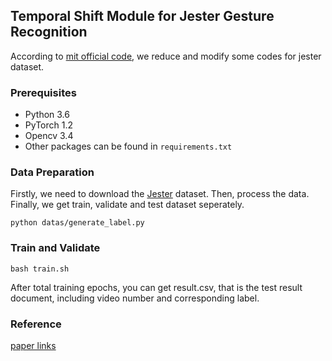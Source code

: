 ## Temporal Shift Module for Jester Gesture Recognition 

According to [mit official code](https://github.com/mit-han-lab/temporal-shift-module), we reduce and modify some codes for jester dataset.

### Prerequisites

* Python 3.6
* PyTorch 1.2
* Opencv 3.4
* Other packages can be found in ```requirements.txt```

### Data Preparation

Firstly, we need to download the [Jester](https://20bn.com/datasets/jester/v1) dataset. Then, process the data. Finally, we get train, validate and test dataset seperately.

`python datas/generate_label.py`

### Train and Validate

`bash train.sh`

After total training epochs, you can get result.csv, that is the test result document, including video number and corresponding label.

### Reference

[paper links](https://arxiv.org/abs/1811.08383)
